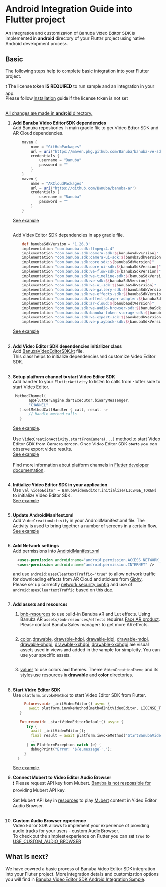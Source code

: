 # Android Integration Guide into Flutter project

An integration and customization of Banuba Video Editor SDK is implemented in **android** directory 
of your Flutter project using native Android development process.

## Basic
The following steps help to complete basic integration into your Flutter project.

:exclamation: The license token **IS REQUIRED** to run sample and an integration in your app.  
Please follow [Installation](../README.md#Installation) guide if the license token is not set<br></br>

<ins>All changes are made in **android** directory.</ins>
1. __Add Banuba Video Editor SDK dependencies__ </br>
   Add Banuba repositories in main gradle file to get Video Editor SDK and AR Cloud dependencies.
    ```groovy
        maven {
            name = "GitHubPackages"
            url = uri("https://maven.pkg.github.com/Banuba/banuba-ve-sdk")
            credentials {
                username = "Banuba"
                password = ""
            }
        }
        maven {
            name = "ARCloudPackages"
            url = uri("https://github.com/Banuba/banuba-ar")
            credentials {
                username = "Banuba"
                password = ""
            }
        }
    ```
   [See example](https://github.com/Banuba/ve-sdk-flutter-integration-sample/blob/main/android/build.gradle#L16)</br><br>

   Add Video Editor SDK dependencies in app gradle file.
    ```groovy
        def banubaSdkVersion = '1.26.3'
        implementation "com.banuba.sdk:ffmpeg:4.4"
        implementation "com.banuba.sdk:camera-sdk:${banubaSdkVersion}"
        implementation "com.banuba.sdk:camera-ui-sdk:${banubaSdkVersion}"
        implementation "com.banuba.sdk:core-sdk:${banubaSdkVersion}"
        implementation "com.banuba.sdk:core-ui-sdk:${banubaSdkVersion}"
        implementation "com.banuba.sdk:ve-flow-sdk:${banubaSdkVersion}"
        implementation "com.banuba.sdk:ve-timeline-sdk:${banubaSdkVersion}"
        implementation "com.banuba.sdk:ve-sdk:${banubaSdkVersion}"
        implementation "com.banuba.sdk:ve-ui-sdk:${banubaSdkVersion}"
        implementation "com.banuba.sdk:ve-gallery-sdk:${banubaSdkVersion}"
        implementation "com.banuba.sdk:ve-effects-sdk:${banubaSdkVersion}"
        implementation "com.banuba.sdk:effect-player-adapter:${banubaSdkVersion}"
        implementation "com.banuba.sdk:ar-cloud:${banubaSdkVersion}"
        implementation "com.banuba.sdk:ve-audio-browser-sdk:${banubaSdkVersion}"
        implementation "com.banuba.sdk:banuba-token-storage-sdk:${banubaSdkVersion}"
        implementation "com.banuba.sdk:ve-export-sdk:${banubaSdkVersion}"
        implementation "com.banuba.sdk:ve-playback-sdk:${banubaSdkVersion}"
   ```

    [See example](https://github.com/Banuba/ve-sdk-flutter-integration-sample/blob/main/android/app/build.gradle#L76)</br><br>
2. __Add Video Editor SDK dependencies initializer class__ </br>
     Add [BanubaVideoEditorSDK.kt](https://github.com/Banuba/ve-sdk-flutter-integration-sample/blob/main/android/app/src/main/kotlin/com/banuba/flutter/flutter_ve_sdk/BanubaVideoEditorSDK.kt) file.</br>
     This class helps to initialize dependencies and customize Video Editor SDK.</br><br>

3. __Setup platform channel to start Video Editor SDK__  
     Add handler to your ```FlutterActivity``` to listen to calls from Flutter side to start Video Editor.</br>
     ```kotlin
      MethodChannel(
            appFlutterEngine.dartExecutor.binaryMessenger,
            "CHANNEL"
        ).setMethodCallHandler { call, result ->
            // Handle method calls
        }
     ```
     [See example](https://github.com/Banuba/ve-sdk-flutter-integration-sample/blob/main/android/app/src/main/kotlin/com/banuba/flutter/flutter_ve_sdk/MainActivity.kt#L48).<br></br>
     Use ```VideoCreationActivity.startFromCamera(...)``` method to start Video Editor SDK from Camera screen.
     Once Video Editor SDK starts you can observe export video results.</br>
     [See example](https://github.com/Banuba/ve-sdk-flutter-integration-sample/blob/main/android/app/src/main/kotlin/com/banuba/flutter/flutter_ve_sdk/MainActivity.kt#L174)</br><br>
     Find more information about platform channels in [Flutter developer documentation](https://docs.flutter.dev/development/platform-integration/platform-channels).</br><br>

3. __Initialize Video Editor SDK in your application__ </br>
   Use ```val videoEditor = BanubaVideoEditor.initialize(LICENSE_TOKEN)``` to initialize Video Editor SDK.</br>
   [See example](https://github.com/Banuba/ve-sdk-flutter-integration-sample/blob/main/android/app/src/main/kotlin/com/banuba/flutter/flutter_ve_sdk/MainActivity.kt#L75)</br><br>

4. __Update AndroidManifest.xml__ </br>
     Add ```VideoCreationActivity``` in your AndroidManifest.xml file. The Activity is used to bring together a number of screens in a certain flow.</br>
     [See example](https://github.com/Banuba/ve-sdk-flutter-integration-sample/blob/main/android/app/src/main/AndroidManifest.xml#L53)</br><br>

5. __Add Network settings__ </br>
     Add permissions into [AndroidManifest.xml](https://github.com/Banuba/ve-sdk-flutter-integration-sample/blob/main/android/app/src/main/AndroidManifest.xml) 
     ```xml
       <uses-permission android:name="android.permission.ACCESS_NETWORK_STATE" />
       <uses-permission android:name="android.permission.INTERNET" />
     ```
   and use ```android:usesCleartextTraffic="true"``` to allow network traffic for downloading effects from AR Cloud and stickers from [Giphy](https://giphy.com/).</br>
   Please set up correctly [network security config](https://developer.android.com/training/articles/security-config) and use of ```android:usesCleartextTraffic``` based on this [doc](https://developer.android.com/guide/topics/manifest/application-element).<br></br>

6. __Add assets and resources__</br>
      1. [bnb-resources](https://github.com/Banuba/ve-sdk-flutter-integration-sample/tree/main/android/app/src/main/assets/bnb-resources) to use build-in Banuba AR and Lut effects.
      Using Banuba AR ```assets/bnb-resources/effects``` requires [Face AR product](https://docs.banuba.com/face-ar-sdk-v1). Please contact Banuba Sales managers to get more AR effects.<br></br>
   
      2. [color](https://github.com/Banuba/ve-sdk-flutter-integration-sample/tree/main/android/app/src/main/res/color),
      [drawable](https://github.com/Banuba/ve-sdk-flutter-integration-sample/tree/main/android/app/src/main/res/drawable),
      [drawable-hdpi](https://github.com/Banuba/ve-sdk-flutter-integration-sample/tree/main/android/app/src/main/res/drawable-hdpi),
      [drawable-ldpi](https://github.com/Banuba/ve-sdk-flutter-integration-sample/tree/main/android/app/src/main/res/drawable-ldpi),
      [drawable-mdpi](https://github.com/Banuba/ve-sdk-flutter-integration-sample/tree/main/android/app/src/main/res/drawable-mdpi),
      [drawable-xhdpi](https://github.com/Banuba/ve-sdk-flutter-integration-sample/tree/main/android/app/src/main/res/drawable-xhdpi),
      [drawable-xxhdpi](https://github.com/Banuba/ve-sdk-flutter-integration-sample/tree/main/android/app/src/main/res/drawable-xxhdpi),
      [drawable-xxxhdpi](https://github.com/Banuba/ve-sdk-flutter-integration-sample/tree/main/android/app/src/main/res/drawable-xxxhdpi) are visual assets used in views and added in the sample for simplicity. You can use your specific assets.<br></br>
   
      3. [values](https://github.com/Banuba/ve-sdk-flutter-integration-sample/tree/main/android/app/src/main/res/values) to use colors and themes. Theme ```VideoCreationTheme``` and its styles use resources in **drawable** and **color** directories.<br></br>

7. __Start Video Editor SDK__ </br>
    Use ```platform.invokeMethod``` to start Video Editor SDK from Flutter.</br>
    ```dart
         Future<void> _initVideoEditor() async {
           await platform.invokeMethod(methodInitVideoEditor, LICENSE_TOKEN);
       }
   
       Future<void> _startVideoEditorDefault() async {
          try {
            await _initVideoEditor();
            final result = await platform.invokeMethod('StartBanubaVideoEditor');
            ...
          } on PlatformException catch (e) {
            debugPrint("Error: '${e.message}'.");
         }
      }
   ```
    [See example](https://github.com/Banuba/ve-sdk-flutter-integration-sample/blob/main/lib/main.dart#L79).</br>

8. __Connect Mubert to Video Editor Audio Browser__ </br>
    :exclamation: Please request API key from Mubert. <ins>Banuba is not responsible for providing Mubert API key.</ins><br></br>
    Set Mubert API key in [resources](https://github.com/Banuba/ve-sdk-flutter-integration-sample/blob/main/android/app/src/main/res/values/string.xml#L4) to play [Mubert](https://mubert.com/) content in Video Editor Audio Browser.<br></br>

9. __Custom Audio Browser experience__ </br>
   Video Editor SDK allows to implement your experience of providing audio tracks for your users - custom Audio Browser.  
   To check out the simplest experience on Flutter you can set ```true``` to [USE_CUSTOM_AUDIO_BROWSER](https://github.com/Banuba/ve-sdk-flutter-integration-sample/blob/main/android/app/src/main/kotlin/com/banuba/flutter/flutter_ve_sdk/MainActivity.kt#L29)

## What is next?

We have covered a basic process of Banuba Video Editor SDK integration into your Flutter project. 
More integration details and customization options you will find in [Banuba Video Editor SDK Android Integration Sample](https://github.com/Banuba/ve-sdk-android-integration-sample).